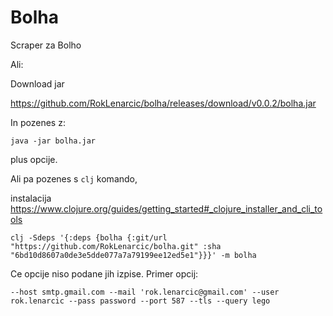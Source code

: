 # Bolha

Scraper za Bolho

Ali:

Download jar

https://github.com/RokLenarcic/bolha/releases/download/v0.0.2/bolha.jar

In pozenes z:

```
java -jar bolha.jar
```

plus opcije.

Ali pa pozenes s `clj` komando, 

instalacija https://www.clojure.org/guides/getting_started#_clojure_installer_and_cli_tools

```
clj -Sdeps '{:deps {bolha {:git/url "https://github.com/RokLenarcic/bolha.git" :sha "6bd10d8607a0de3e5dde077a7a79199ee12ed5e1"}}}' -m bolha
```

Ce opcije niso podane jih izpise. Primer opcij:

```
--host smtp.gmail.com --mail 'rok.lenarcic@gmail.com' --user rok.lenarcic --pass password --port 587 --tls --query lego
```
